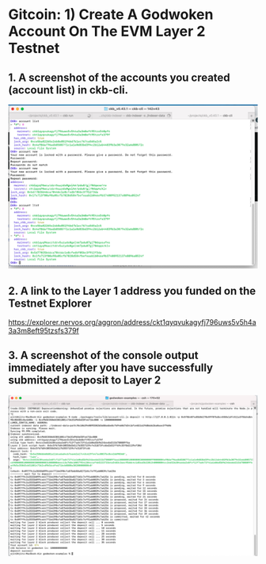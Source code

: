 # Gitcoin: 1) Create A Godwoken Account On The EVM Layer 2 Testnet

## 1. A screenshot of the accounts you created (account list) in ckb-cli.

![image info](task-1-account-list.png)

## 2. A link to the Layer 1 address you funded on the Testnet Explorer

https://explorer.nervos.org/aggron/address/ckt1qyqvukagyfj796uws5v5h4a3a3m8eft95tzsfs379f

## 3. A screenshot of the console output immediately after you have successfully submitted a deposit to Layer 2

![image info](task-1-layer-2-deposit-success.png)

